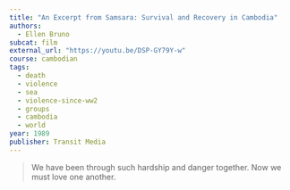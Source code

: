 ```yaml
---
title: "An Excerpt from Samsara: Survival and Recovery in Cambodia"
authors:
  - Ellen Bruno
subcat: film
external_url: "https://youtu.be/DSP-GY79Y-w"
course: cambodian
tags:
  - death
  - violence
  - sea
  - violence-since-ww2
  - groups
  - cambodia
  - world
year: 1989
publisher: Transit Media
---
```


> We have been through such hardship and danger together. Now we must love one another.

